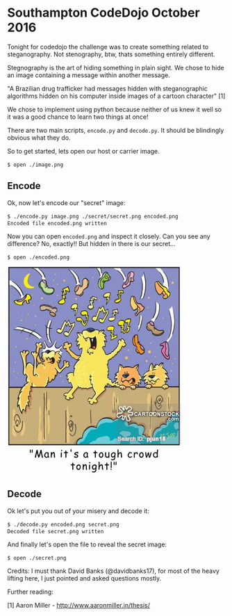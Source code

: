 # Southampton CodeDojo October 2016

Tonight for codedojo the challenge was to create something related to steganography. Not stenography, btw, thats something entirely different.

Stegnography is the art of hiding something in plain sight. We chose to hide an image containing a message within another message.

"A Brazilian drug trafficker had messages hidden with steganographic algorithms hidden on his computer inside images of a cartoon character" [1]

We chose to implement using python because neither of us knew it well so it was a good chance to learn two things at once!

There are two main scripts, `encode.py` and `decode.py`. It should be blindingly obvious what they do.


So to get started, lets open our host or carrier image.

```
$ open ./image.png
```


## Encode

Ok, now let's encode our "secret" image:

```
$ ./encode.py image.png ./secret/secret.png encoded.png
Encoded file encoded.png written
```

Now you can open `encoded.png` and inspect it closely. Can you see any difference?
No, exactly!! But hidden in there is our secret...

```
$ open ./encoded.png
```

![Encoded](./encoded.png?raw=true "Can you see a hidden message?")


## Decode

Ok let's put you out of your misery and decode it:

```
$ ./decode.py encoded.png secret.png
Decoded file secret.png written
```

And finally let's open the file to reveal the secret image:

```
$ open ./secret.png
```


Credits: I must thank David Banks (@davidbanks17), for most of the heavy lifting here, I just pointed and asked questions mostly.


Further reading: 

[1] Aaron Miller - http://www.aaronmiller.in/thesis/
